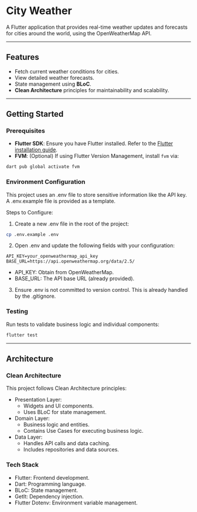 # **City Weather**

A Flutter application that provides real-time weather updates and forecasts for cities around the world, using the OpenWeatherMap API.

---

## **Features**
- Fetch current weather conditions for cities.
- View detailed weather forecasts.
- State management using **BLoC**.
- **Clean Architecture** principles for maintainability and scalability.

---

## **Getting Started**

### **Prerequisites**
- **Flutter SDK**: Ensure you have Flutter installed. Refer to the [Flutter installation guide](https://docs.flutter.dev/get-started/install).
- **FVM**: (Optional) If using Flutter Version Management, install `fvm` via:

```bash
dart pub global activate fvm
```

### **Environment Configuration**

This project uses an .env file to store sensitive information like the API key. A .env.example file is provided as a template.

Steps to Configure:
1.	Create a new .env file in the root of the project:

```bash
cp .env.example .env
```

2.	Open .env and update the following fields with your configuration:

```env
API_KEY=your_openweathermap_api_key
BASE_URL=https://api.openweathermap.org/data/2.5/
```
  
- API_KEY: Obtain from OpenWeatherMap.
- BASE_URL: The API base URL (already provided).

3.	Ensure .env is not committed to version control. This is already handled by the .gitignore.

### **Testing**

Run tests to validate business logic and individual components:

```bash
flutter test
```

---

## **Architecture**

### **Clean Architecture**

This project follows Clean Architecture principles:
- Presentation Layer:
    - Widgets and UI components.
	- Uses BLoC for state management.
- Domain Layer:
	- Business logic and entities.
	- Contains Use Cases for executing business logic.
- Data Layer:
	- Handles API calls and data caching.
	- Includes repositories and data sources.

### **Tech Stack**
- Flutter: Frontend development.
- Dart: Programming language.
- BLoC: State management.
- GetIt: Dependency injection.
- Flutter Dotenv: Environment variable management.